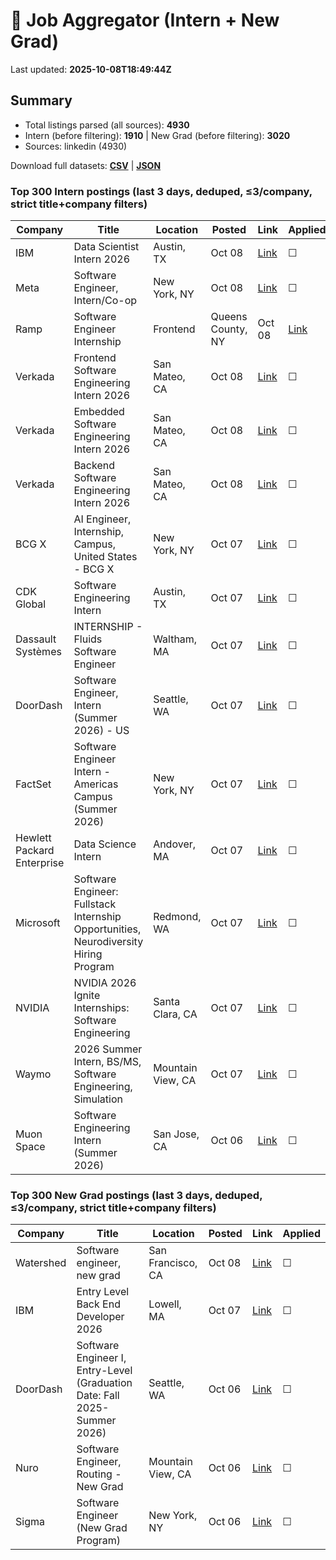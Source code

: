 # 🔎 Job Aggregator (Intern + New Grad)

Last updated: **2025-10-08T18:49:44Z**

## Summary
- Total listings parsed (all sources): **4930**
- Intern (before filtering): **1910** | New Grad (before filtering): **3020**
- Sources: linkedin (4930)

Download full datasets: **[CSV](data/jobs.csv)** | **[JSON](data/jobs.json)**

### Top 300 Intern postings (last 3 days, deduped, ≤3/company, strict title+company filters)
| Company | Title | Location | Posted | Link | Applied |
|---|---|---|---|---|---|
| IBM | Data Scientist Intern 2026 | Austin, TX | Oct 08 | [Link](https://www.linkedin.com/jobs/view/data-scientist-intern-2026-at-ibm-4309507812?position=3&pageNum=0&refId=SO3iulOZybugH3Y2ufe%2FcA%3D%3D&trackingId=LMTiAsKFv%2Bb%2BDKYyLVYZuQ%3D%3D) | ☐ |
| Meta | Software Engineer, Intern/Co-op | New York, NY | Oct 08 | [Link](https://www.linkedin.com/jobs/view/software-engineer-intern-co-op-at-meta-4299526717?position=7&pageNum=0&refId=ZXZs9D3Y7tHQ%2Fnyq352pXw%3D%3D&trackingId=kZzotgQA7d7JASp4XdDbgw%3D%3D) | ☐ |
| Ramp | Software Engineer Internship | Frontend | Queens County, NY | Oct 08 | [Link](https://www.linkedin.com/jobs/view/software-engineer-internship-frontend-at-ramp-4290877582?position=4&pageNum=2&refId=zqLoyZaOroKNx3JeMTWu0w%3D%3D&trackingId=6v9sOvQaGo%2Fw9urcbVyBqg%3D%3D) | ☐ |
| Verkada | Frontend Software Engineering Intern 2026 | San Mateo, CA | Oct 08 | [Link](https://www.linkedin.com/jobs/view/frontend-software-engineering-intern-2026-at-verkada-4291804030?position=4&pageNum=5&refId=kpNPOQU8%2Fnbp8tmHSgoBSQ%3D%3D&trackingId=JLVDg0oCwvTq%2FnBKG1nFoQ%3D%3D) | ☐ |
| Verkada | Embedded Software Engineering Intern 2026 | San Mateo, CA | Oct 08 | [Link](https://www.linkedin.com/jobs/view/embedded-software-engineering-intern-2026-at-verkada-4291801532?position=9&pageNum=5&refId=kpNPOQU8%2Fnbp8tmHSgoBSQ%3D%3D&trackingId=mxYx78HPP3GLnPZ55aJN%2BA%3D%3D) | ☐ |
| Verkada | Backend Software Engineering Intern 2026 | San Mateo, CA | Oct 08 | [Link](https://www.linkedin.com/jobs/view/backend-software-engineering-intern-2026-at-verkada-4291697842?position=1&pageNum=7&refId=g57OeZTa8UADi2BtuEvQMQ%3D%3D&trackingId=6cDCcRvSL2P0srf%2FfT%2BY2w%3D%3D) | ☐ |
| BCG X | AI Engineer, Internship, Campus, United States - BCG X | New York, NY | Oct 07 | [Link](https://www.linkedin.com/jobs/view/ai-engineer-internship-campus-united-states-bcg-x-at-bcg-x-4310961967?position=5&pageNum=0&refId=JqMFroLSHacsw9RjR4tv4g%3D%3D&trackingId=ycgAf5z2AbYYaLbEZadr3g%3D%3D) | ☐ |
| CDK Global | Software Engineering Intern | Austin, TX | Oct 07 | [Link](https://www.linkedin.com/jobs/view/software-engineering-intern-at-cdk-global-4300941320?position=10&pageNum=0&refId=MLVGQ3%2B9wLRaC3nyuYGH7A%3D%3D&trackingId=HNrkhPBZlN6Go%2FA3TwBIyA%3D%3D) | ☐ |
| Dassault Systèmes | INTERNSHIP - Fluids Software Engineer | Waltham, MA | Oct 07 | [Link](https://www.linkedin.com/jobs/view/internship-fluids-software-engineer-at-dassault-syst%C3%A8mes-4311182866?position=9&pageNum=5&refId=HWzqcBlOp2JIH0bTxt2GrQ%3D%3D&trackingId=lihBzfxg4LOq%2FZTsFr44iQ%3D%3D) | ☐ |
| DoorDash | Software Engineer, Intern (Summer 2026) - US | Seattle, WA | Oct 07 | [Link](https://www.linkedin.com/jobs/view/software-engineer-intern-summer-2026-us-at-doordash-4310050609?position=1&pageNum=2&refId=uFnCiCEEjIzjzBxHL6ojoA%3D%3D&trackingId=PbgpSpznzqfeEenT3fpvPQ%3D%3D) | ☐ |
| FactSet | Software Engineer Intern - Americas Campus (Summer 2026) | New York, NY | Oct 07 | [Link](https://www.linkedin.com/jobs/view/software-engineer-intern-americas-campus-summer-2026-at-factset-4299242631?position=1&pageNum=2&refId=C8T56mSXfwtJUU%2FIbzq8rQ%3D%3D&trackingId=UFug4Xb7CNcs3OaNSpbT7g%3D%3D) | ☐ |
| Hewlett Packard Enterprise | Data Science Intern | Andover, MA | Oct 07 | [Link](https://www.linkedin.com/jobs/view/data-science-intern-at-hewlett-packard-enterprise-4310801494?position=7&pageNum=5&refId=4aG0flN4jd5AzwBDSeAxig%3D%3D&trackingId=t3%2FAFPpGzIuqquBQ3PXiwQ%3D%3D) | ☐ |
| Microsoft | Software Engineer: Fullstack Internship Opportunities, Neurodiversity Hiring Program | Redmond, WA | Oct 07 | [Link](https://www.linkedin.com/jobs/view/software-engineer-fullstack-internship-opportunities-neurodiversity-hiring-program-at-microsoft-4311378487?position=6&pageNum=7&refId=kdmqY7yYomt4z0y%2FmGl24w%3D%3D&trackingId=tpJfkwNpSNmfifZYM6yIYg%3D%3D) | ☐ |
| NVIDIA | NVIDIA 2026 Ignite Internships: Software Engineering | Santa Clara, CA | Oct 07 | [Link](https://www.linkedin.com/jobs/view/nvidia-2026-ignite-internships-software-engineering-at-nvidia-4310062958?position=10&pageNum=5&refId=zB%2BBgGVXDDuWGZKUCuzyNg%3D%3D&trackingId=JZEejj7M2XS4P%2FDe1Sg5Wg%3D%3D) | ☐ |
| Waymo | 2026 Summer Intern, BS/MS, Software Engineering, Simulation | Mountain View, CA | Oct 07 | [Link](https://www.linkedin.com/jobs/view/2026-summer-intern-bs-ms-software-engineering-simulation-at-waymo-4300782879?position=6&pageNum=5&refId=zB%2BBgGVXDDuWGZKUCuzyNg%3D%3D&trackingId=MBeQwnxb6iLJV2V9wAlwCA%3D%3D) | ☐ |
| Muon Space | Software Engineering Intern (Summer 2026) | San Jose, CA | Oct 06 | [Link](https://www.linkedin.com/jobs/view/software-engineering-intern-summer-2026-at-muon-space-4310873614?position=10&pageNum=2&refId=IboazZEF8tf3K5Q8bR5Cjw%3D%3D&trackingId=9lapbYZ1TbYuKPGXhnTf3Q%3D%3D) | ☐ |

### Top 300 New Grad postings (last 3 days, deduped, ≤3/company, strict title+company filters)
| Company | Title | Location | Posted | Link | Applied |
|---|---|---|---|---|---|
| Watershed | Software engineer, new grad | San Francisco, CA | Oct 08 | [Link](https://www.linkedin.com/jobs/view/software-engineer-new-grad-at-watershed-4301383584?position=5&pageNum=0&refId=blBGqJ4EPBdcsMf58WVLMQ%3D%3D&trackingId=k2z3oeJuVpQhPa8qKAe%2FMw%3D%3D) | ☐ |
| IBM | Entry Level Back End Developer 2026 | Lowell, MA | Oct 07 | [Link](https://www.linkedin.com/jobs/view/entry-level-back-end-developer-2026-at-ibm-4290969293?position=10&pageNum=2&refId=srFwYUxdNQSLuSt7X6Uh4g%3D%3D&trackingId=7iqjHw3vfB4fE8qXqhgFgg%3D%3D) | ☐ |
| DoorDash | Software Engineer I, Entry-Level (Graduation Date: Fall 2025-Summer 2026) | Seattle, WA | Oct 06 | [Link](https://www.linkedin.com/jobs/view/software-engineer-i-entry-level-graduation-date-fall-2025-summer-2026-at-doordash-4309209044?position=2&pageNum=5&refId=NHY5FVfyuYAZ7TRVmV4dww%3D%3D&trackingId=2Sy5xX2cC9mceLcA98mksA%3D%3D) | ☐ |
| Nuro | Software Engineer, Routing - New Grad | Mountain View, CA | Oct 06 | [Link](https://www.linkedin.com/jobs/view/software-engineer-routing-new-grad-at-nuro-4265604833?position=6&pageNum=0&refId=UdNDn09534u2vm3GJkaLIg%3D%3D&trackingId=fb0xX6XwbLUftwEHASDfRg%3D%3D) | ☐ |
| Sigma | Software Engineer (New Grad Program) | New York, NY | Oct 06 | [Link](https://www.linkedin.com/jobs/view/software-engineer-new-grad-program-at-sigma-4300835147?position=7&pageNum=0&refId=4aKa1sHYSx8pUV1STAm2gg%3D%3D&trackingId=daR%2Fq2hWm7IFobXFAYAV2w%3D%3D) | ☐ |
